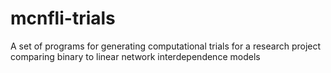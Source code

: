 # mcnfli-trials
A set of programs for generating computational trials for a research project comparing binary to linear network interdependence models
